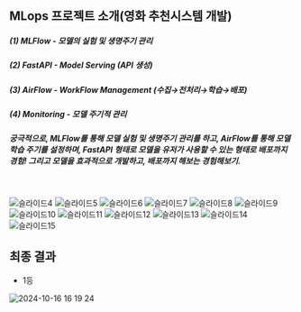 ## MLops 프로젝트 소개(영화 추천시스템 개발)

##### (1) MLFlow - 모델의 실험 및 생명주기 관리
##### (2) FastAPI - Model Serving (API 생성)
##### (3) AirFlow - WorkFlow Management (수집→전처리→학습→배포)
##### (4) Monitoring - 모델 주기적 관리

##### 궁극적으로, MLFlow를 통해 모델 실험 및 생명주기 관리를 하고, AirFlow를 통해 모델 학습 주기를 설정하며, FastAPI 형태로 모델을 유저가 사용할 수 있는 형태로 배포까지 경험! 그리고 모델을 효과적으로 개발하고, 배포까지 해보는 경험해보기.
<br>

![슬라이드4](https://github.com/user-attachments/assets/31ee0f5e-9645-47b8-a0ce-90c40842107c)
![슬라이드5](https://github.com/user-attachments/assets/2f7d1f98-a203-4d7f-b158-0a7cacdd8f8e)
![슬라이드6](https://github.com/user-attachments/assets/b3107216-8915-4dbe-b670-18ecb50da99e)
![슬라이드7](https://github.com/user-attachments/assets/ed863539-3e14-4cc7-8923-5982275c18f7)
![슬라이드8](https://github.com/user-attachments/assets/2927b89e-02e0-4b87-aa22-114c9a3ce96e)
![슬라이드9](https://github.com/user-attachments/assets/a8880cea-4aae-464e-b065-7b2e6556af88)
![슬라이드10](https://github.com/user-attachments/assets/e9166937-b577-4bcc-98f1-d194bf7d44ac)
![슬라이드11](https://github.com/user-attachments/assets/0ef4c822-c983-4402-a075-dd71c93a1c80)
![슬라이드12](https://github.com/user-attachments/assets/0d12836b-4ae5-45e1-9496-7222f0f2d0cc)
![슬라이드13](https://github.com/user-attachments/assets/9f9c1e20-e13a-4a6a-8571-fa0601b2b676)
![슬라이드14](https://github.com/user-attachments/assets/c2fe4763-03e2-44ae-a629-4e59975dc0bb)
![슬라이드15](https://github.com/user-attachments/assets/e9c7e9b6-77e0-48e5-a798-d418a53243cf)


## 최종 결과
- 1등
  
![2024-10-16 16 19 24](https://github.com/user-attachments/assets/26183842-c05d-41aa-9a7b-4e8cfe6ba340)
